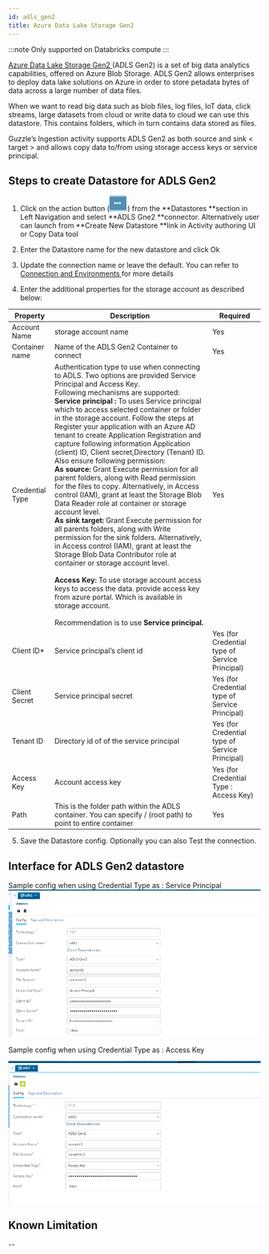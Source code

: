 ```yaml
---
id: adls_gen2
title: Azure Data Lake Storage Gen2
---
```


:::note
Only supported on Databricks compute
:::

[Azure Data Lake Storage Gen2 ](https://docs.microsoft.com/en-us/azure/storage/blobs/data-lake-storage-introduction) (ADLS Gen2) is a set of big data analytics capabilities, offered on Azure Blob Storage. ADLS Gen2 allows enterprises to deploy data lake solutions on Azure in order to store petadata bytes of data across a large number of data files.

When we want to read big data such as blob files, log files, IoT data, click streams, large datasets from cloud or write data to cloud we can use this datastore.
This contains folders, which in turn contains data stored as files.

Guzzle’s Ingestion activity supports ADLS Gen2 as both source and sink < target > and allows copy data to/from using storage access keys or service principal. 

## Steps to create Datastore  for ADLS Gen2

1. Click on the action button (![image alt text](/img/docs/how-to-guides/datastores/action_button.png)) from the **Datastores **section in Left Navigation and select **ADLS Gne2 **connector. Alternatively user can launch from **Create New Datastore **link in Activity authoring UI or Copy Data tool

2. Enter the Datastore name for the new datastore and click Ok

3. Update the connection name or leave the default. You can refer to [Connection and Environments ](http://http) for more details

4. Enter the additional properties for the storage account as described below:

|Property|Description|Required|
|--- |--- |--- |
|Account Name|storage account name|Yes|
|Container name|Name of the ADLS Gen2 Container to connect|Yes|
|Credential Type|Authentication type to use when connecting to ADLS. Two options are provided Service Principal and Access Key. <br/>Following mechanisms are supported:<br/>**Service principal :** To uses Service principal which to access selected container or folder in the storage account. Follow the steps at Register your application with an Azure AD tenant to create Application Registration and capture following information Application (client) ID, Client secret,Directory (Tenant) ID.<br/>Also ensure following permission:<br/>**As source:** Grant Execute permission for all  parent folders, along with Read permission for the files to copy. Alternatively, in Access control (IAM), grant at least the Storage Blob Data Reader role at container or storage account level.<br/>**As sink target:** Grant Execute permission for all parents folders, along with Write permission for the sink folders. Alternatively, in Access control (IAM), grant at least the Storage Blob Data Contributor role at container or storage account level.<br/><br/>**Access Key:**  To use storage account access keys to access  the data. provide access key from azure portal. Which is available in storage account.<br/><br/>Recommendation is to use **Service principal.**|Yes|
|Client ID*|Service principal’s client id|Yes (for Credential type of Service Principal)|
|Client Secret|Service principal secret|Yes (for Credential type of Service Principal)|
|Tenant ID|Directory id of of the service principal|Yes (for Credential type of Service Principal)|
|Access Key|Account access key|Yes (for Credential Type : Access Key)|
|Path|This is the folder path within the ADLS container. You can specify  / (root path) to point to entire container|Yes|



5. Save the Datastore config. Optionally you can also Test the connection. 

## Interface for ADLS Gen2 datastore

Sample config when using Credential Type as : Service Principal ![image alt text](/img/docs/how-to-guides/datastores/Azure_Data_Lake_Storage_1.png)

Sample config when using Credential Type as : Access Key

![image alt text](/img/docs/how-to-guides/datastores/Azure_Data_Lake_Storage_2.png)

## Known Limitation

--

